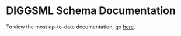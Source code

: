 # DIGGSML Schema Documentation

To view the most up-to-date documentation, go [here](https://diggsml.org/docs/).


